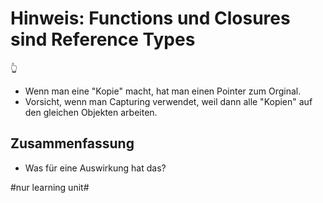 # Hinweis: Functions und Closures sind Reference Types
👆

- Wenn man eine "Kopie" macht, hat man einen Pointer zum Orginal.
- Vorsicht, wenn man Capturing verwendet, weil dann alle "Kopien" auf den gleichen Objekten arbeiten.

## Zusammenfassung
- Was für eine Auswirkung hat das?


#nur learning unit#